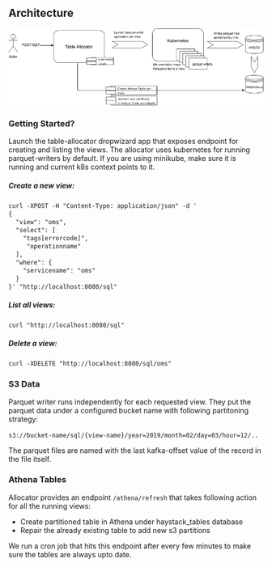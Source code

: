 ## Architecture

![Architecture](./docs/images/Haystack_Tables.png)


### Getting Started?
Launch the table-allocator dropwizard app that exposes endpoint for creating and listing the views. 
The allocator uses kubernetes for running parquet-writers by default. If you are using minikube, make sure it is running and current k8s context points to it.

##### Create a new view:

```
curl -XPOST -H "Content-Type: application/json" -d '
{
  "view": "oms",
  "select": [
    "tags[errorcode]",
     "operationname"
  ],
  "where": {
    "servicename": "oms"
  }
}' "http://localhost:8080/sql"
```


##### List all views:

```
curl "http://localhost:8080/sql"
```

##### Delete a view:

```
curl -XDELETE "http://localhost:8080/sql/oms"
```

### S3 Data
Parquet writer runs independently for each requested view. They put the parquet data under a configured bucket name with following partitoning strategy:

`s3://bucket-name/sql/{view-name}/year=2019/month=02/day=03/hour=12/..`

The parquet files are named with the last kafka-offset value of the record in the file itself.

### Athena Tables
Allocator provides an endpoint `/athena/refresh` that takes following action for all the running views:
* Create partitioned table in Athena under haystack_tables database
* Repair the already existing table to add new s3 partitions

We run a cron job that hits this endpoint after every few minutes to make sure the tables are always upto date.

